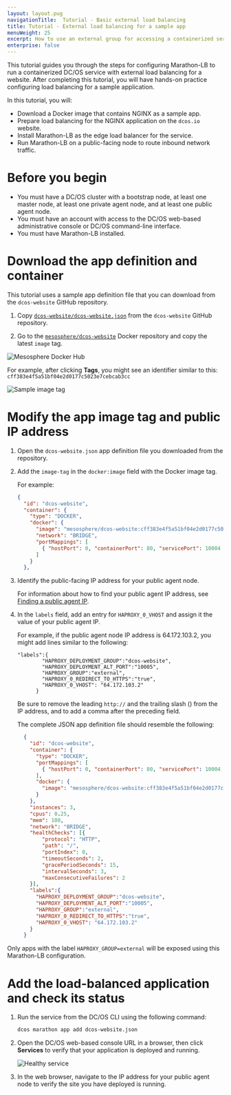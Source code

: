 ```yaml
---
layout: layout.pug
navigationTitle:  Tutorial - Basic external load balancing
title: Tutorial - External load balancing for a sample app  
menuWeight: 25
excerpt: How to use an external group for accessing a containerized service through Marathon-LB
enterprise: false
---
```

This tutorial guides you through the steps for configuring Marathon-LB to run a containerized DC/OS service with external load balancing for a website. After completing this tutorial, you will have hands-on practice configuring load balancing for a sample application.

In this tutorial, you will:
* Download a Docker image that contains NGINX as a sample app.
* Prepare load balancing for the NGINX application on the `dcos.io` website.
* Install Marathon-LB as the edge load balancer for the service.
* Run Marathon-LB on a public-facing node to route inbound network traffic.

# Before you begin
* You must have a DC/OS cluster with a bootstrap node, at least one master node, at least one private agent node, and at least one public agent node.
* You must have an account with access to the DC/OS web-based administrative console or DC/OS command-line interface.
* You must have Marathon-LB installed.

# Download the app definition and container
This tutorial uses a sample app definition file that you can download from the `dcos-website` GitHub repository.

1. Copy [`dcos-website/dcos-website.json`](https://github.com/dcos/dcos-website/blob/develop/dcos-website.json) from the `dcos-website` GitHub repository.

1. Go to the [`mesosphere/dcos-website`](https://hub.docker.com/r/mesosphere/dcos-website/tags) Docker repository and copy the latest `image` tag.

  <p>
  <img src="/1.12/img/dockerhub.png" alt="Mesosphere Docker Hub">
  </p>

  For example, after clicking **Tags**, you might see an identifier similar to this:
  <code>cff383e4f5a51bf04e2d0177c5023e7cebcab3cc</code> 

  <p>
  <img src="/services/img/docker-repo-tag.png" alt="Sample image tag">
  </p>

# Modify the app image tag and public IP address

1. Open the `dcos-website.json` app definition file you downloaded from the repository.

1. Add the `image-tag` in the `docker:image` field with the Docker image tag.

    For example:

    ```json
    {
      "id": "dcos-website",
      "container": {
        "type": "DOCKER",
        "docker": {
          "image": "mesosphere/dcos-website:cff383e4f5a51bf04e2d0177c5023e7cebcab3cc",
          "network": "BRIDGE",
          "portMappings": [
            { "hostPort": 0, "containerPort": 80, "servicePort": 10004 }
          ]
        }
      },
    ```

1. Identify the public-facing IP address for your public agent node. 

    For information about how to find your public agent IP address, see [Finding a public agent IP](https://docs.mesosphere.com/1.12/administering-clusters/locate-public-agent/).

1. In the `labels` field, add an entry for `HAPROXY_0_VHOST` and assign it the value of your public agent IP. 

    For example, if the public agent node IP address is 64.172.103.2, you might add lines similar to the following:

    ```
    "labels":{
            "HAPROXY_DEPLOYMENT_GROUP":"dcos-website",
            "HAPROXY_DEPLOYMENT_ALT_PORT":"10005",
            "HAPROXY_GROUP":"external",
            "HAPROXY_0_REDIRECT_TO_HTTPS":"true",
            "HAPROXY_0_VHOST": "64.172.103.2"
          }
    ```

    Be sure to remove the leading `http://` and the trailing slash () from the IP address, and to add a comma after the preceding field.

    The complete JSON app definition file should resemble the following:

    ```json
      {
        "id": "dcos-website",
        "container": {
          "type": "DOCKER",
          "portMappings": [
            { "hostPort": 0, "containerPort": 80, "servicePort": 10004 }
          ],
          "docker": {
            "image": "mesosphere/dcos-website:cff383e4f5a51bf04e2d0177c5023e7cebcab3cc"
          }
        },
        "instances": 3,
        "cpus": 0.25,
        "mem": 100,
        "network": "BRIDGE",
        "healthChecks": [{
            "protocol": "HTTP",
            "path": "/",
            "portIndex": 0,
            "timeoutSeconds": 2,
            "gracePeriodSeconds": 15,
            "intervalSeconds": 3,
            "maxConsecutiveFailures": 2
        }],
        "labels":{
          "HAPROXY_DEPLOYMENT_GROUP":"dcos-website",
          "HAPROXY_DEPLOYMENT_ALT_PORT":"10005",
          "HAPROXY_GROUP":"external",
          "HAPROXY_0_REDIRECT_TO_HTTPS":"true",
          "HAPROXY_0_VHOST": "64.172.103.2"
        }
      }
    ```

  Only apps with the label `HAPROXY_GROUP=external` will be exposed using this Marathon-LB configuration.

# Add the load-balanced application and check its status 
1. Run the service from the DC/OS CLI using the following command:

    ``` bash
    dcos marathon app add dcos-website.json
    ```

1. Open the DC/OS web-based console URL in a browser, then click **Services** to verify that your application is deployed and running.

    <p>
    <img src="/1.12/img/healthy-dcos-website.png" alt="Healthy service">
    </p>

1. In the web browser, navigate to the IP address for your public agent node to verify the site you have deployed is running.
